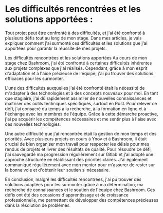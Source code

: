 # Les difficultés rencontrées et les solutions apportées :

Tout projet peut être confronté à des difficultés, et j'ai été confronté à plusieurs défis tout au long de mon stage. Dans mes articles, je vais expliquer comment j'ai surmonté ces difficultés et les solutions que j'ai apportées pour garantir la réussite de mes projets.

Les difficultés rencontrées et les solutions apportées
Au cours de mon stage chez Bashroom, j'ai été confronté à certaines difficultés inhérentes aux projets complexes que j'ai réalisés. Cependant, grâce à mon esprit d'adaptation et à l'aide précieuse de l'équipe, j'ai pu trouver des solutions efficaces pour les surmonter.

L'une des difficultés auxquelles j'ai été confronté était la nécessité de m'adapter à des technologies et à des concepts nouveaux pour moi. En tant que stagiaire, j'ai dû rapidement assimiler de nouvelles connaissances et maîtriser des outils techniques spécifiques, surtout en Rust. Pour relever ce défi, j'ai consacré du temps à la recherche, à la formation en ligne et à l'échange avec les membres de l'équipe. Grâce à cette démarche proactive, j'ai pu acquérir les compétences nécessaires et me sentir plus à l'aise avec ces nouvelles technologies.

Une autre difficulté que j'ai rencontrée était la gestion de mon temps et des priorités. Avec plusieurs projets en cours à Ynov et à Bashroom, il était crucial de bien organiser mon travail pour respecter les délais pour mes rendus de projets et livrer des résultats de qualité. Pour résoudre ce défi, j'ai sauvegardé ma progression régulièrement sur Gitlab et j'ai adopté une approche structurée en établissant des priorités claires. J'ai également communiqué régulièrement avec mon mentor pour m'assurer de rester sur la bonne voie et d'obtenir leur soutien si nécessaire.

En conclusion, malgré les difficultés rencontrées, j'ai pu trouver des solutions adaptées pour les surmonter grâce à ma détermination, ma recherche de connaissances et le soutien de l'équipe chez Bashroom. Ces défis ont été des occasions d'apprentissage et de croissance professionnelle, me permettant de développer des compétences précieuses dans la résolution de problèmes.